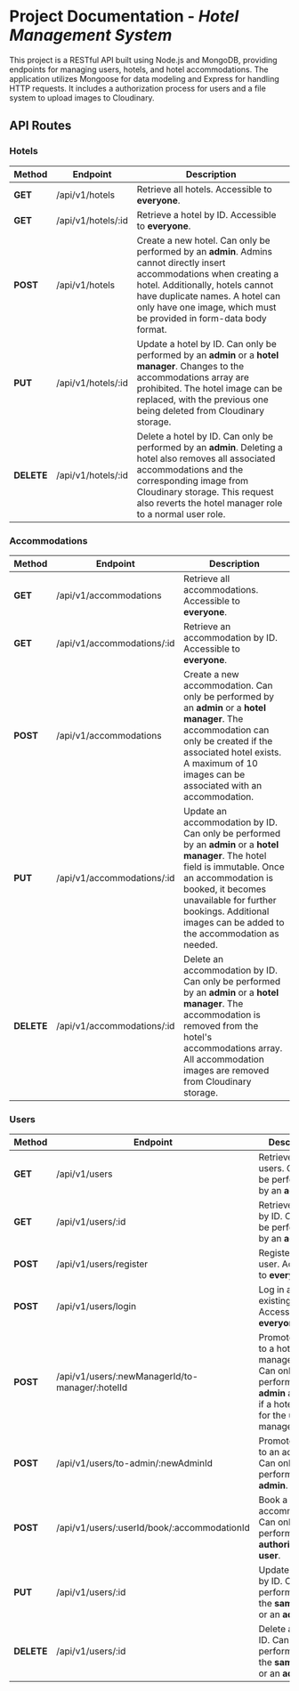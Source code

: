 # Project Documentation - *Hotel Management System*

This project is a RESTful API built using Node.js and MongoDB, providing endpoints for managing users, hotels, and hotel accommodations. The application utilizes Mongoose for data modeling and Express for handling HTTP requests. It includes a authorization process for users and a file system to upload images to Cloudinary.

## API Routes

### Hotels

| Method | Endpoint           | Description |
| ------ | ------------------ | ----------- |
| **GET**  | /api/v1/hotels       | Retrieve all hotels. Accessible to **everyone**. |
| **GET**  | /api/v1/hotels/:id   | Retrieve a hotel by ID. Accessible to **everyone**. |
| **POST** | /api/v1/hotels       | Create a new hotel. Can only be performed by an **admin**. Admins cannot directly insert accommodations when creating a hotel. Additionally, hotels cannot have duplicate names. A hotel can only have one image, which must be provided in form-data body format. |
| **PUT**  | /api/v1/hotels/:id   | Update a hotel by ID. Can only be performed by an **admin** or a **hotel manager**. Changes to the accommodations array are prohibited. The hotel image can be replaced, with the previous one being deleted from Cloudinary storage. |
| **DELETE** | /api/v1/hotels/:id | Delete a hotel by ID. Can only be performed by an **admin**. Deleting a hotel also removes all associated accommodations and the corresponding image from Cloudinary storage. This request also reverts the hotel manager role to a normal user role. |

### Accommodations

| Method | Endpoint                 | Description |
| ------ | ------------------------ | ----------- |
| **GET**  | /api/v1/accommodations     | Retrieve all accommodations. Accessible to **everyone**. |
| **GET**  | /api/v1/accommodations/:id | Retrieve an accommodation by ID. Accessible to **everyone**. |
| **POST** | /api/v1/accommodations     | Create a new accommodation. Can only be performed by an **admin** or a **hotel manager**. The accommodation can only be created if the associated hotel exists. A maximum of 10 images can be associated with an accommodation. |
| **PUT**  | /api/v1/accommodations/:id | Update an accommodation by ID. Can only be performed by an **admin** or a **hotel manager**. The hotel field is immutable. Once an accommodation is booked, it becomes unavailable for further bookings. Additional images can be added to the accommodation as needed. |
| **DELETE** | /api/v1/accommodations/:id | Delete an accommodation by ID. Can only be performed by an **admin** or a **hotel manager**. The accommodation is removed from the hotel's accommodations array. All accommodation images are removed from Cloudinary storage. |

### Users

| Method | Endpoint                                  | Description |
| ------ | ----------------------------------------- | ----------- |
| **GET**  | /api/v1/users                               | Retrieve all users. Can only be performed by an **admin**. |
| **GET**  | /api/v1/users/:id                           | Retrieve a user by ID. Can only be performed by an **admin**. |
| **POST** | /api/v1/users/register                      | Register a new user. Accessible to **everyone**. |
| **POST** | /api/v1/users/login                         | Log in an existing user. Accessible to **everyone**. |
| **POST** | /api/v1/users/:newManagerId/to-manager/:hotelId | Promote a user to a hotel manager role. Can only be performed by an **admin** and only if a hotel exists for the user to manage. |
| **POST** | /api/v1/users/to-admin/:newAdminId          | Promote a user to an admin role. Can only be performed by an **admin**. |
| **POST** | /api/v1/users/:userId/book/:accommodationId | Book a specific accommodation. Can only be performed by an **authorized user**. |
| **PUT**  | /api/v1/users/:id                           | Update a user by ID. Can be performed by the **same user** or an **admin**. |
| **DELETE** | /api/v1/users/:id                         | Delete a user by ID. Can be performed by the **same user** or an **admin**. |
